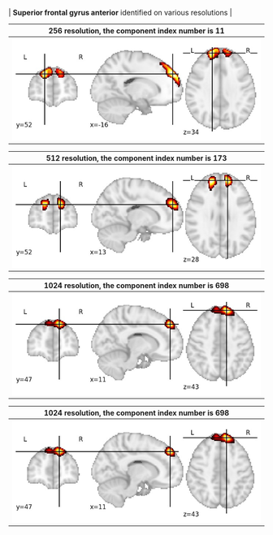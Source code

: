 


| **Superior frontal gyrus anterior** identified on various resolutions |

| 256 resolution, the component index number is 11|  
|:---:|  
| ![Component 256](../256/final/11.jpg "From component 256: Superior frontal gyrus anterior") |

| 512 resolution, the component index number is 173|  
|:---:|  
| ![Component 512](../512/final/173.jpg "From component 512: Superior frontal gyrus anterior") |

| 1024 resolution, the component index number is 698|  
|:---:|  
| ![Component 1024](../1024/final/698.jpg "From component 1024: Superior frontal gyrus anterior") |

| 1024 resolution, the component index number is 698|  
|:---:|  
| ![Component 1024](../1024/final/698.jpg "From component 1024: Superior frontal gyrus anterior") |